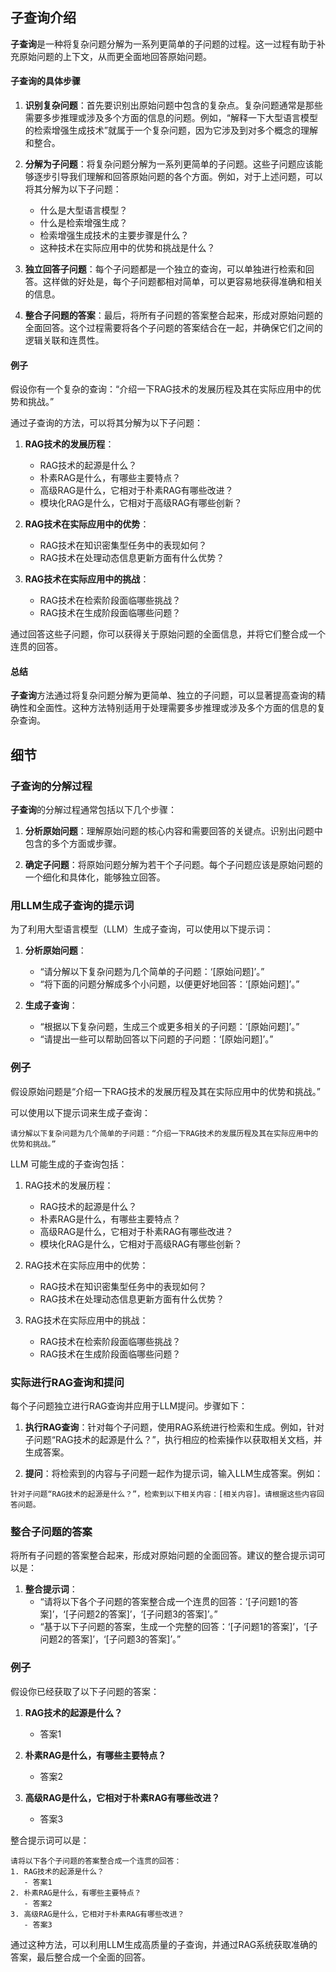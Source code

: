 ## 子查询介绍

**子查询**是一种将复杂问题分解为一系列更简单的子问题的过程。这一过程有助于补充原始问题的上下文，从而更全面地回答原始问题。

#### 子查询的具体步骤

1. **识别复杂问题**：首先要识别出原始问题中包含的复杂点。复杂问题通常是那些需要多步推理或涉及多个方面的信息的问题。例如，“解释一下大型语言模型的检索增强生成技术”就属于一个复杂问题，因为它涉及到对多个概念的理解和整合。

2. **分解为子问题**：将复杂问题分解为一系列更简单的子问题。这些子问题应该能够逐步引导我们理解和回答原始问题的各个方面。例如，对于上述问题，可以将其分解为以下子问题：
   - 什么是大型语言模型？
   - 什么是检索增强生成？
   - 检索增强生成技术的主要步骤是什么？
   - 这种技术在实际应用中的优势和挑战是什么？

3. **独立回答子问题**：每个子问题都是一个独立的查询，可以单独进行检索和回答。这样做的好处是，每个子问题都相对简单，可以更容易地获得准确和相关的信息。

4. **整合子问题的答案**：最后，将所有子问题的答案整合起来，形成对原始问题的全面回答。这个过程需要将各个子问题的答案结合在一起，并确保它们之间的逻辑关联和连贯性。

#### 例子

假设你有一个复杂的查询：“介绍一下RAG技术的发展历程及其在实际应用中的优势和挑战。”

通过子查询的方法，可以将其分解为以下子问题：

1. **RAG技术的发展历程**：
   - RAG技术的起源是什么？
   - 朴素RAG是什么，有哪些主要特点？
   - 高级RAG是什么，它相对于朴素RAG有哪些改进？
   - 模块化RAG是什么，它相对于高级RAG有哪些创新？

2. **RAG技术在实际应用中的优势**：
   - RAG技术在知识密集型任务中的表现如何？
   - RAG技术在处理动态信息更新方面有什么优势？

3. **RAG技术在实际应用中的挑战**：
   - RAG技术在检索阶段面临哪些挑战？
   - RAG技术在生成阶段面临哪些问题？

通过回答这些子问题，你可以获得关于原始问题的全面信息，并将它们整合成一个连贯的回答。

#### 总结

**子查询**方法通过将复杂问题分解为更简单、独立的子问题，可以显著提高查询的精确性和全面性。这种方法特别适用于处理需要多步推理或涉及多个方面的信息的复杂查询。


## 细节

### 子查询的分解过程

**子查询**的分解过程通常包括以下几个步骤：

1. **分析原始问题**：理解原始问题的核心内容和需要回答的关键点。识别出问题中包含的多个方面或步骤。

2. **确定子问题**：将原始问题分解为若干个子问题。每个子问题应该是原始问题的一个细化和具体化，能够独立回答。

### 用LLM生成子查询的提示词

为了利用大型语言模型（LLM）生成子查询，可以使用以下提示词：

1. **分析原始问题**：
   - “请分解以下复杂问题为几个简单的子问题：‘[原始问题]’。”
   - “将下面的问题分解成多个小问题，以便更好地回答：‘[原始问题]’。”

2. **生成子查询**：
   - “根据以下复杂问题，生成三个或更多相关的子问题：‘[原始问题]’。”
   - “请提出一些可以帮助回答以下问题的子问题：‘[原始问题]’。”

### 例子

假设原始问题是“介绍一下RAG技术的发展历程及其在实际应用中的优势和挑战。”

可以使用以下提示词来生成子查询：

```plaintext
请分解以下复杂问题为几个简单的子问题：“介绍一下RAG技术的发展历程及其在实际应用中的优势和挑战。”
```

LLM 可能生成的子查询包括：

1. RAG技术的发展历程：
   - RAG技术的起源是什么？
   - 朴素RAG是什么，有哪些主要特点？
   - 高级RAG是什么，它相对于朴素RAG有哪些改进？
   - 模块化RAG是什么，它相对于高级RAG有哪些创新？

2. RAG技术在实际应用中的优势：
   - RAG技术在知识密集型任务中的表现如何？
   - RAG技术在处理动态信息更新方面有什么优势？

3. RAG技术在实际应用中的挑战：
   - RAG技术在检索阶段面临哪些挑战？
   - RAG技术在生成阶段面临哪些问题？

### 实际进行RAG查询和提问

每个子问题独立进行RAG查询并应用于LLM提问。步骤如下：

1. **执行RAG查询**：针对每个子问题，使用RAG系统进行检索和生成。例如，针对子问题“RAG技术的起源是什么？”，执行相应的检索操作以获取相关文档，并生成答案。

2. **提问**：将检索到的内容与子问题一起作为提示词，输入LLM生成答案。例如：
   
```plaintext
针对子问题“RAG技术的起源是什么？”，检索到以下相关内容：[相关内容]。请根据这些内容回答问题。
```

### 整合子问题的答案

将所有子问题的答案整合起来，形成对原始问题的全面回答。建议的整合提示词可以是：

1. **整合提示词**：
   - “请将以下各个子问题的答案整合成一个连贯的回答：‘[子问题1的答案]’，‘[子问题2的答案]’，‘[子问题3的答案]’。”
   - “基于以下子问题的答案，生成一个完整的回答：‘[子问题1的答案]’，‘[子问题2的答案]’，‘[子问题3的答案]’。”

### 例子

假设你已经获取了以下子问题的答案：

1. **RAG技术的起源是什么？**
   - 答案1

2. **朴素RAG是什么，有哪些主要特点？**
   - 答案2

3. **高级RAG是什么，它相对于朴素RAG有哪些改进？**
   - 答案3

整合提示词可以是：

```plaintext
请将以下各个子问题的答案整合成一个连贯的回答：
1. RAG技术的起源是什么？
   - 答案1
2. 朴素RAG是什么，有哪些主要特点？
   - 答案2
3. 高级RAG是什么，它相对于朴素RAG有哪些改进？
   - 答案3
```

通过这种方法，可以利用LLM生成高质量的子查询，并通过RAG系统获取准确的答案，最后整合成一个全面的回答。